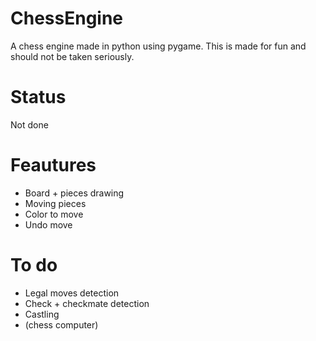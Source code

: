 # ChessEngine
A chess engine made in python using pygame. This is made for fun and should not be taken seriously.

# Status
Not done

# Feautures
- Board + pieces drawing
- Moving pieces
- Color to move
- Undo move

# To do
- Legal moves detection
- Check + checkmate detection
- Castling
- (chess computer)

